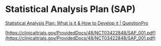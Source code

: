 # Statistical Analysis Plan (SAP)

[Statistical Analysis Plan: What is it & How to Develop it | QuestionPro](https://www.questionpro.com/blog/statistical-analysis-plans/)

[https://clinicaltrials.gov/ProvidedDocs/48/NCT03422848/SAP_001.pdf](https://clinicaltrials.gov/ProvidedDocs/48/NCT03422848/SAP_001.pdf)